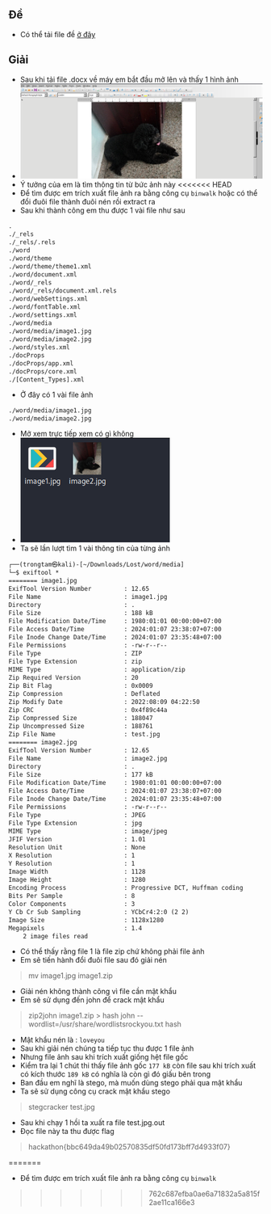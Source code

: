 ## Đề 
- Có thể tải file đề [ở đây](File_challenge/Lost.docx)
## Giải 
- Sau khi tải file .docx về máy em bắt đầu mở lên và thấy 1 hình ảnh
- ![capture](image/1.png)
- Ý tưởng của em là tìm thông tin từ bức ảnh này 
<<<<<<< HEAD
- Để tìm được em trích xuất file ảnh ra bằng công cụ `binwalk` hoặc có thể đổi đuôi file thành đuôi nén rồi extract ra 
- Sau khi thành công em thu được 1 vài file như sau 
```text
.
./_rels
./_rels/.rels
./word
./word/theme
./word/theme/theme1.xml
./word/document.xml
./word/_rels
./word/_rels/document.xml.rels
./word/webSettings.xml
./word/fontTable.xml
./word/settings.xml
./word/media
./word/media/image1.jpg
./word/media/image2.jpg
./word/styles.xml
./docProps
./docProps/app.xml
./docProps/core.xml
./[Content_Types].xml

```
- Ở đây có 1 vài file ảnh 
```text
./word/media/image1.jpg
./word/media/image2.jpg
```
- Mở xem trực tiếp xem có gì không 
- ![capture](image/2.PNG)
- Ta sẽ lần lượt tìm 1 vài thông tin của từng ảnh 
```text
┌──(trongtam㉿kali)-[~/Downloads/Lost/word/media]
└─$ exiftool *        
======== image1.jpg
ExifTool Version Number         : 12.65
File Name                       : image1.jpg
Directory                       : .
File Size                       : 188 kB
File Modification Date/Time     : 1980:01:01 00:00:00+07:00
File Access Date/Time           : 2024:01:07 23:38:07+07:00
File Inode Change Date/Time     : 2024:01:07 23:35:48+07:00
File Permissions                : -rw-r--r--
File Type                       : ZIP
File Type Extension             : zip
MIME Type                       : application/zip
Zip Required Version            : 20
Zip Bit Flag                    : 0x0009
Zip Compression                 : Deflated
Zip Modify Date                 : 2022:08:09 04:22:50
Zip CRC                         : 0x4f89c44a
Zip Compressed Size             : 188047
Zip Uncompressed Size           : 188761
Zip File Name                   : test.jpg
======== image2.jpg
ExifTool Version Number         : 12.65
File Name                       : image2.jpg
Directory                       : .
File Size                       : 177 kB
File Modification Date/Time     : 1980:01:01 00:00:00+07:00
File Access Date/Time           : 2024:01:07 23:38:07+07:00
File Inode Change Date/Time     : 2024:01:07 23:35:48+07:00
File Permissions                : -rw-r--r--
File Type                       : JPEG
File Type Extension             : jpg
MIME Type                       : image/jpeg
JFIF Version                    : 1.01
Resolution Unit                 : None
X Resolution                    : 1
Y Resolution                    : 1
Image Width                     : 1128
Image Height                    : 1280
Encoding Process                : Progressive DCT, Huffman coding
Bits Per Sample                 : 8
Color Components                : 3
Y Cb Cr Sub Sampling            : YCbCr4:2:0 (2 2)
Image Size                      : 1128x1280
Megapixels                      : 1.4
    2 image files read
```
- Có thể thấy rằng file 1 là file zip chứ không phải file ảnh 
- Em sẽ tiến hành đổi đuôi file sau đó giải nén 
> mv image1.jpg image1.zip 
- Giải nén không thành công vì file cần mật khẩu
- Em sẽ sử dụng đến john để crack mật khẩu 
> zip2john image1.zip > hash
> john --wordlist=/usr/share/wordlistsrockyou.txt hash 
- Mật khẩu nén là : `loveyou`
- Sau khi giải nén chúng ta tiếp tục thu được 1 file ảnh 
- Nhưng file ảnh sau khi trích xuất giống hệt file gốc 
- Kiểm tra lại 1 chút thi thấy file ảnh gốc `177 kB` còn file sau khi trích xuất có kích thước `189 kB` có nghĩa là còn gì đó giấu bên trong 
- Ban đầu em nghĩ là stego, mà muốn dùng stego phải qua mật khẩu 
- Ta sẽ sử dụng công cụ crack mật khẩu stego
> stegcracker test.jpg
- Sau khi chạy 1 hồi ta xuất ra file test.jpg.out
- Đọc file này ta thu được flag 
> hackathon{bbc649da49b02570835df50fd173bff7d4933f07}


=======
- Để tìm được em trích xuất file ảnh ra bằng công cụ `binwalk`
>>>>>>> 762c687efba0ae6a71832a5a815f2ae11ca166e3
